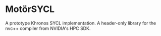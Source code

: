 # MotörSYCL

A prototype Khronos SYCL implementation. A header-only library for the nvc++ compiler from NVIDIA's HPC SDK.
